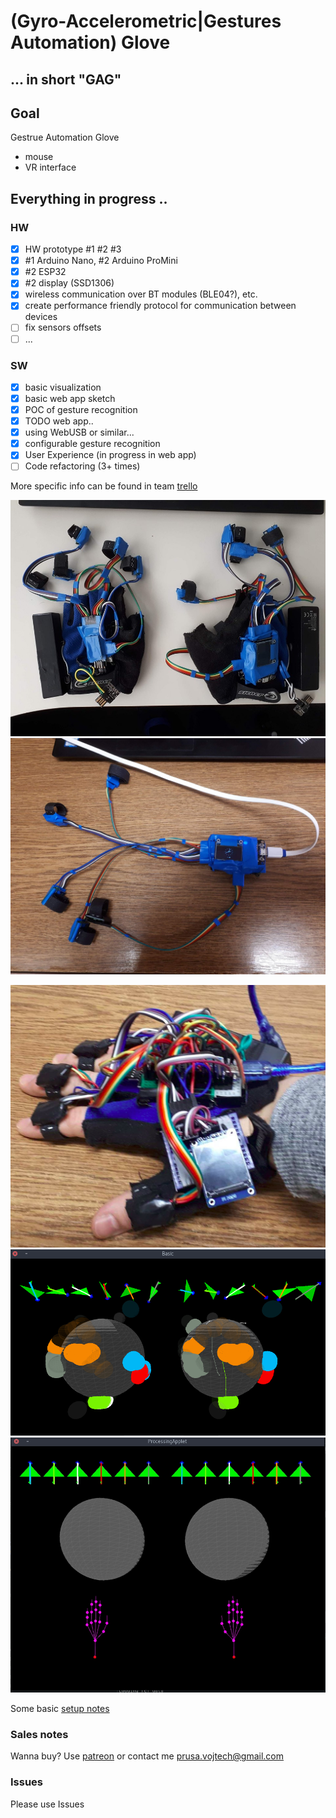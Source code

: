 # (Gyro-Accelerometric|Gestures Automation) Glove

## ... in short "GAG"

## Goal

Gestrue Automation Glove
- mouse
- VR interface

## Everything in progress ..

### HW

- [x] HW prototype #1 #2 #3
- [x] #1 Arduino Nano, #2 Arduino ProMini
- [x] #2 ESP32
- [x] #2 display (SSD1306)
- [x] wireless communication over BT modules (BLE04?), etc.
- [x] create performance friendly protocol for communication between devices
- [ ] fix sensors offsets
- [ ] ...

### SW

- [x] basic visualization
- [x] basic web app sketch
- [x] POC of gesture recognition
- [x] TODO web app..
- [x] using WebUSB or similar...  
- [x] configurable gesture recognition
- [x] User Experience (in progress in web app)
- [ ] Code refactoring (3+ times)

More specific info can be found in team [trello]( https://trello.com/b/3HKvK85J/gag)

![Prototype #3 with display](./data/docs/protoNo3PairWithDisplay.jpg)
![Prototype #3 with display](./data/docs/protoNo3RightWithDisplayOn.jpg)

![Prototype #1 with display](./data/docs/protoNo1WithDisplay.png)
![Replay screen](./data/docs/replay.png)
![Replay screen](./data/docs/replayEmpty.jpg)

Some basic [setup notes](./data/docu/setupInfo.md)

### Sales notes

Wanna buy? Use [patreon](https://www.patreon.com/gesture_automation_glove) or contact me <prusa.vojtech@gmail.com>

### Issues

Please use Issues
